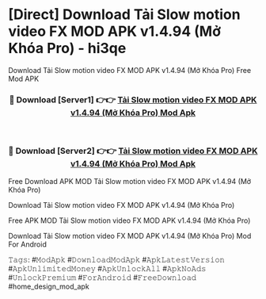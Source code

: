 # [Direct] Download Tải Slow motion video FX MOD APK v1.4.94 (Mở Khóa Pro) - hi3qe
Download Tải Slow motion video FX MOD APK v1.4.94 (Mở Khóa Pro) Free Mod APK

<div align="center">
<h3>🔴 Download [Server1] 👉👉 <a href="https://apk-comot.site?title=Tải_Slow_motion_video_FX_MOD_APK_v1.4.94_(Mở_Khóa_Pro)">Tải Slow motion video FX MOD APK v1.4.94 (Mở Khóa Pro) Mod Apk</a></h3><br>

<h3>🔴 Download [Server2] 👉👉 <a href="https://apk-comot.site?title=Tải_Slow_motion_video_FX_MOD_APK_v1.4.94_(Mở_Khóa_Pro)">Tải Slow motion video FX MOD APK v1.4.94 (Mở Khóa Pro) Mod Apk</a></h3>
</div>


Free Download APK MOD Tải Slow motion video FX MOD APK v1.4.94 (Mở Khóa Pro)

Download Tải Slow motion video FX MOD APK v1.4.94 (Mở Khóa Pro) 

Free APK MOD Tải Slow motion video FX MOD APK v1.4.94 (Mở Khóa Pro) 

Download Tải Slow motion video FX MOD APK v1.4.94 (Mở Khóa Pro) Mod For Android

𝚃𝚊𝚐𝚜: #𝙼𝚘𝚍𝙰𝚙𝚔 #𝙳𝚘𝚠𝚗𝚕𝚘𝚊𝚍𝙼𝚘𝚍𝙰𝚙𝚔 #𝙰𝚙𝚔𝙻𝚊𝚝𝚎𝚜𝚝𝚅𝚎𝚛𝚜𝚒𝚘𝚗 #𝙰𝚙𝚔𝚄𝚗𝚕𝚒𝚖𝚒𝚝𝚎𝚍𝙼𝚘𝚗𝚎𝚢 #𝙰𝚙𝚔𝚄𝚗𝚕𝚘𝚌𝚔𝙰𝚕𝚕 #𝙰𝚙𝚔𝙽𝚘𝙰𝚍𝚜 #𝚄𝚗𝚕𝚘𝚌𝚔𝙿𝚛𝚎𝚖𝚒𝚞𝚖 #𝙵𝚘𝚛𝙰𝚗𝚍𝚛𝚘𝚒𝚍 #𝙵𝚛𝚎𝚎𝙳𝚘𝚠𝚗𝚕𝚘𝚊𝚍 #home_design_mod_apk